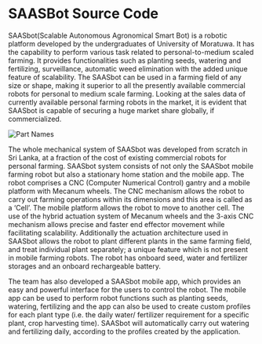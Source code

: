 # SAASBot Source Code

SAASbot(Scalable Autonomous Agronomical Smart Bot) is a robotic platform developed by the undergraduates of University of Moratuwa. It has the capability to perform various task related to personal-to-medium scaled farming. It provides functionalities such as planting seeds, watering and fertilizing, surveillance, automatic weed
elimination with the added unique feature of scalability. The SAASbot can be used in a farming field of
any size or shape, making it superior to all the presently available commercial robots for personal to
medium scale farming. Looking at the sales data of currently available personal farming robots in the
market, it is evident that SAASbot is capable of securing a huge market share globally, if commercialized.

![Part Names](https://github.com/user-attachments/assets/0d18c2ad-3fe3-49ee-805f-850d5e11f566)

The whole mechanical system of SAASbot was developed from scratch in Sri Lanka, at a fraction of the cost of existing commercial robots for personal
farming. SAASbot system consists of not only the SAASbot mobile farming robot but also a stationary
home station and the mobile app. The robot comprises a CNC (Computer Numerical Control) gantry and
a mobile platform with Mecanum wheels. The CNC mechanism allows the robot to carry out farming
operations within its dimensions and this area is called as a ‘Cell’. The mobile platform allows the robot
to move to another cell. The use of the hybrid actuation system of Mecanum wheels and the 3-axis CNC
mechanism allows precise and faster end effector movement while facilitating scalability. Additionally
the actuation architecture used in SAASbot allows the robot to plant different plants in the same
farming field, and treat individual plant separately; a unique feature which is not present in mobile
farming robots. The robot has onboard seed, water and fertilizer storages and an onboard rechargeable
battery.

The team has also developed a SAASbot mobile app, which provides an easy and powerful interface for
the users to control the robot. The mobile app can be used to perform robot functions such as planting
seeds, watering, fertilizing and the app can also be used to create custom profiles for each plant type
(i.e. the daily water/ fertilizer requirement for a specific plant, crop harvesting time). SAASbot will
automatically carry out watering and fertilizing daily, according to the profiles created by the
application.

